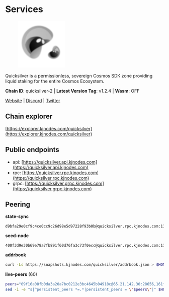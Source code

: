 # Services

<figure><img src="https://raw.githubusercontent.com/kj89/cosmos-images/main/logos/quicksilver.png" width="150" alt=""><figcaption></figcaption></figure>

Quicksilver is a permissionless, sovereign Cosmos SDK zone providing liquid staking for the entire Cosmos Ecosystem.

**Chain ID**: quicksilver-2 | **Latest Version Tag**: v1.2.4 | **Wasm**: OFF

[Website](https://quicksilver.zone) | [Discord](https://discord.gg/quicksilverprotocol) | [Twitter](https://twitter.com/quicksilverzone)




## Chain explorer
[https://explorer.kjnodes.com/quicksilver](https://explorer.kjnodes.com/quicksilver)

## Public endpoints

* api: [https://quicksilver.api.kjnodes.com](https://quicksilver.api.kjnodes.com)
* rpc: [https://quicksilver.rpc.kjnodes.com](https://quicksilver.rpc.kjnodes.com)
* grpc: [https://quicksilver.grpc.kjnodes.com](https://quicksilver.grpc.kjnodes.com)

## Peering

**state-sync**

```text
d9bfa29e0cf9c4ce0cc9c26d98e5d97228f93b0b@quicksilver.rpc.kjnodes.com:11656
```

**seed-node**

```text
400f3d9e30b69e78a7fb891f60d76fa3c73f0ecc@quicksilver.rpc.kjnodes.com:11659
```

**addrbook**
```bash
curl -Ls https://snapshots.kjnodes.com/quicksilver/addrbook.json > $HOME/.quicksilverd/config/addrbook.json
```

**live-peers** (60)
```bash
peers="09f16a08fb0da3a20a7bc0212e3bc4645b04918c@65.21.142.30:28656,161f453c9ff27f3120ec5078f56b505316fbc720@65.108.6.45:61156,26d23125db7493486dc9931b4181425d725e4ac6@65.109.55.186:20656,d22c450ef79e019dc702d9098ff09f02294e6dff@65.109.37.58:26656,b212d5740b2e11e54f56b072dc13b6134650cfb5@169.155.168.98:26656,b71ddbe0702383c73128f759a910a6d55ccee3b6@46.4.112.18:11656,be4ff5b09936e32d9a4f87f5a5118973160d58f2@78.47.214.204:26656,271419d3eb3878c902ebb0064490ad702d9d067f@144.76.145.150:26656,0a3860f9d3c27b34910fe8660240ae55699b55c2@84.244.95.245:26656,a1688942f8e51e3a372bbf0123d4a0326377e5ba@54.37.129.164:48656,443ad7c991b2915b620673b10206c92e2b4040e0@173.67.177.120:26656,d9bfa29e0cf9c4ce0cc9c26d98e5d97228f93b0b@65.109.88.38:11656,ff2055b198685f619897058a26776b9d1b73dc3c@178.63.184.129:26656,e3dd956ac4081ba42ae3d038edd6d80ddf092751@198.199.90.99:26656,cbc2c7a7cd39750abee0dcd5dd2832feddbde20e@50.21.173.76:26656,8ebd6e7c74a9c36a175f9a86148354b378a4f387@185.248.24.16:26656,5f0c0411e34e1c7d0b9c53749d90a923b5e8c625@65.21.133.125:35656,05241d21ff9e7c699bbdb4faa73da1860b6d8cd7@128.199.85.168:26656,ef1cb5bff5b76957f02636a30d5d85d861a35dbe@65.109.92.240:21026,679f56feb7f4f91d46a92d0eb474d1dc43466d18@213.239.215.59:29986,4a73a81a94c9cd7147a84c35c7ab7abec94093bd@204.93.241.110:27651,5e2b0913543b7e1e070e32326d5d901b456b2190@146.19.24.133:26656,6785dbb8a0138600e0e0faaa77baa375451b38bb@162.55.132.48:15620,ef9c9b1952f245fbb24603d5a1f643041bec7af7@141.95.65.26:29986,2309e82e7200ac8a81f1e1f57b3ee604a20af853@51.79.177.229:26667,0a226e70ceb7a4123e66216d1ed83ef22ed8a187@185.119.118.118:2000,e1b058e5cfa2b836ddaa496b10911da62dcf182e@138.201.8.248:26656,9bd2b7e39fb0d823402f22c90e3000fdf3cd05bf@88.99.104.180:26656,4559f4c24037bfad4791b2a6d6d5c769a16cad53@65.109.92.79:15656,ebafaa0d0087ecfc785b095d6a91a67a12eecd80@5.9.100.25:26656,46a0c8717148c4a4aa86eaaa9727e7bc6bb8e70c@49.12.7.7:26656,ae353518e6009eb48d80ccf6a006a9644e9dd309@146.19.24.101:26656,43b97f492bf47b455b7b275c396b1840f4eb336d@142.132.139.101:26656,e726816f42831689eab9378d5d577f1d06d25716@176.9.188.21:26656,4aa6607f87ad0b458526d3405731e71553cf275c@219.100.163.35:26656,833a368b9e639d50dcbeaa2e8347306979d55e50@199.217.117.78:11156,82c212c73d15ed2c7e6ad7cc5dd68cdd559c0056@65.109.52.178:26656,2020c09ef7542899a4c55b382013c469122186d6@51.195.88.136:15620,28ebd43e8c888ed069165fa035e101ae6fd7955e@139.162.191.246:26656,e3f8ffcdcf2f7e15a702ee72a87d4a48ab206057@148.72.153.85:26656,2c658378f5356e39ecea6947eb312f45a8ccfde1@142.132.199.211:26654,bbb6a02a90ef98975525d9bd7137511e18edddc1@141.95.99.81:26656,dad4f7425a8346d5d6b0d94299daa14354d87476@65.109.21.74:26656,bf5d518265b2d5e670cee6f4dc08b95da4fe8baf@107.155.109.202:26656,f3263230b4bd692de6807a83a31594770433d337@62.171.186.160:26656,88fc9c304ecdb65b90339fc6dc644140a92746ed@88.198.49.30:26656,663134c4999f4f9fc59879eaaebbb332e91e2160@45.34.1.114:33656,b4bcce87121963e1e97619dc135f2eb1a9fd5dfc@88.198.32.17:36656,ee14b4bbeb436056952c8e4e7c84826dfb92143b@65.109.105.17:26656,dc6dc8f7c91e2011362b015af8562dced1d2d893@51.159.103.126:26656,06230bbaabb6c9c6223275b57d8e10fc609ae7ba@51.89.7.184:26633,79b214369c8f52c2d33cf79fc1897677b24cf8cb@94.130.240.229:2000,618e09601dd5abb2bd02de957982742e4c1975ab@195.14.6.2:26656,e4dbb1c6075822390aa23885750b306e1a54f9b0@5.161.101.185:26656,a1f5e0b68f36091d5fc8f30aba914b6c191f21fa@65.108.128.201:11156,5fa47201aa5208c30982b6f9d8ca44222d256fc5@51.91.70.90:48656,3b3c0037090a1b5ef9f7ac58ff79f33dffdd188a@65.108.231.124:15656,4aa307d4ce413837a3da019e966d8115fb4c1467@198.244.229.218:26656,ae3700d3296524014ab3444767df682b46f0cb9e@51.195.234.250:26656,e1a24aaba30a8ff21e52fed92b96b36156b52e80@51.161.208.88:26656"
sed -i -e "s|^persistent_peers *=.*|persistent_peers = \"$peers\"|" $HOME/.quicksilverd/config/config.toml
```
